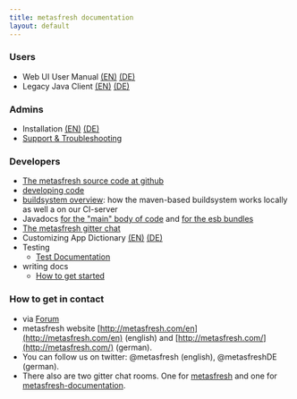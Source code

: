```yaml
---
title: metasfresh documentation
layout: default
---
```


### Users
- Web UI User Manual [(EN)](pages/webui/index_en) [(DE)](pages/webui/index_de)
- Legacy Java Client [(EN)](pages/howto/index_en) [(DE)](pages/howto/index_de)

### Admins
- Installation [(EN)](pages/installation/index_en)  [(DE)](pages/installation/index_de)
- [Support & Troubleshooting](pages/support/index_en)

### Developers
  - [The metasfresh source code at github](https://github.com/metasfresh/metasfresh)
  - [developing code](pages/developers/index_en)
  - [buildsystem overview](pages/infrastructure/ci_en): how the maven-based buildsystem works locally as well a on our CI-server
  - Javadocs [for the "main" body of code](http://metasfresh.com/javadoc/metasfresh-master/) and [for the esb bundles](http://metasfresh.com/javadoc/metasfresh-esb-master/)
  - [The metasfresh gitter chat](https://gitter.im/metasfresh/metasfresh)
  - Customizing App Dictionary [(EN)](pages/appdictionary/index_en) [(DE)](pages/appdictionary/index_de)
  - Testing
    - [Test Documentation](pages/tests/index_en)
  - writing docs
    - [How to get started](http://docs.metasfresh.org/howto_collection/EN/how_to_get_started_with_translating_docs.html)
    
    

### How to get in contact

* via [Forum](http://forum.metasfresh.org)
* metasfresh website [http://metasfresh.com/en](http://metasfresh.com/en) (english) and [http://metasfresh.com/](http://metasfresh.com/) (german).
* You can follow us on twitter: @metasfresh (english), @metasfreshDE (german).
* There also are two gitter chat rooms. One for [metasfresh](https://gitter.im/metasfresh/metasfresh) and one for [metasfresh-documentation](https://gitter.im/metasfresh/metasfresh-documentation).
